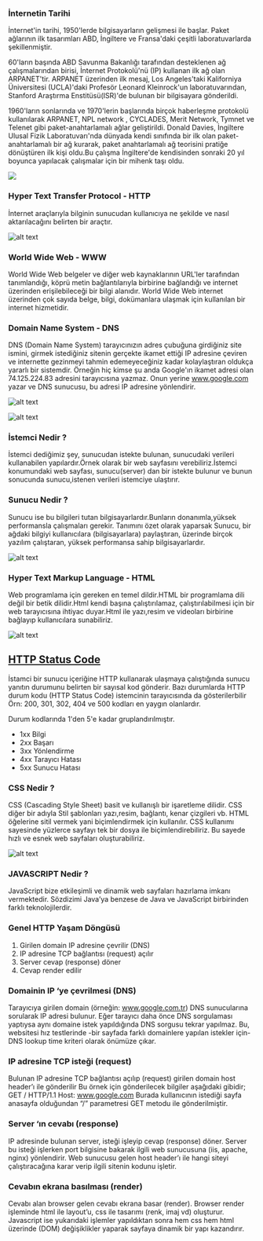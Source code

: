 ### İnternetin  Tarihi
İnternet'in tarihi,  1950'lerde bilgisayarların gelişmesi ile başlar. Paket ağlarının ilk tasarımları ABD, İngiltere ve Fransa'daki çeşitli laboratuvarlarda şekillenmiştir.

60'ların başında ABD Savunma Bakanlığı tarafından desteklenen ağ çalışmalarından birisi, İnternet Protokolü'nü (IP) kullanan ilk ağ olan ARPANET'tir. ARPANET üzerinden ilk mesaj, Los Angeles'taki Kaliforniya Üniversitesi (UCLA)'daki Profesör Leonard Kleinrock'un laboratuvarından, Stanford Araştırma Enstitüsü(ISR)'de bulunan bir bilgisayara gönderildi.

1960'ların sonlarında ve 1970'lerin başlarında birçok haberleşme protokolü kullanılarak ARPANET, NPL network , CYCLADES, Merit Network, Tymnet ve Telenet gibi paket-anahtarlamalı ağlar geliştirildi. Donald Davies, İngiltere Ulusal Fizik Laboratuvarı'nda dünyada kendi sınıfında bir ilk olan paket-anahtarlamalı bir ağ kurarak, paket anahtarlamalı ağ teorisini pratiğe dönüştüren ilk kişi oldu.Bu çalışma İngiltere'de kendisinden sonraki 20 yıl boyunca yapılacak çalışmalar için bir mihenk taşı oldu.  

[![](http://img.youtube.com/vi/MkW3hILexKE/0.jpg)](http://www.youtube.com/watch?v=MkW3hILexKE "History of the Internet, İnternetin Tarihçesi, Melih Bilgil (TR Sub. Elordian)")

### Hyper Text Transfer Protocol - HTTP
İnternet araçlarıyla bilginin sunucudan kullanıcıya ne şekilde ve nasıl aktarılacağını belirten bir araçtır.

![alt text](img/giris_konulari/http.jpg "HTTP")

### World Wide Web - WWW
World Wide Web belgeler ve diğer web kaynaklarının  URL'ler tarafından tanımlandığı, köprü metin bağlantılarıyla birbirine bağlandığı ve internet
üzerinden erişilebileceği bir bilgi alanıdır.
World Wide Web internet üzerinden çok sayıda belge, bilgi, dokümanlara ulaşmak için kullanılan bir internet hizmetidir.

### Domain Name System - DNS
DNS (Domain Name System) tarayıcınızın adres çubuğuna girdiğiniz site ismini, girmek istediğiniz sitenin gerçekte ikamet
ettiği IP adresine çeviren ve internette gezinmeyi tahmin edemeyeceğiniz kadar kolaylaştıran oldukça yararlı bir
sistemdir. Örneğin hiç kimse şu anda Google'ın ikamet adresi olan 74.125.224.83 adresini tarayıcısına yazmaz.
Onun yerine www.google.com yazar ve DNS sunucusu, bu adresi IP adresine yönlendirir.

![alt text](img/giris_konulari/how-dns-works3.png "DNS")

![alt text](img/giris_konulari/DNS_Propagation_Process_f_improf_815x260.jpg "DNS")

### İstemci Nedir ?
İstemci dediğimiz şey, sunucudan istekte bulunan, sunucudaki verileri kullanabilen yapılardır.Örnek olarak bir
web sayfasını verebiliriz.İstemci konumundaki web sayfası, sunucu(server) dan bir istekte bulunur ve bunun
sonucunda sunucu,istenen verileri istemciye ulaştırır.

### Sunucu Nedir ?
Sunucu ise bu bilgileri tutan bilgisayarlardır.Bunların donanımla,yüksek performansla çalışmaları gerekir.
Tanımını özet olarak yaparsak Sunucu, bir ağdaki bilgiyi kullanıcılara (bilgisayarlara) paylaştıran, üzerinde
birçok yazılım çalıştaran, yüksek performansa sahip bilgisayarlardır.

![alt text](img/giris_konulari/istemci_sunucu.jpg "DNS")

### Hyper Text Markup Language - HTML
Web programlama için gereken en temel dildir.HTML bir programlama dili değil bir betik dilidir.Html kendi başına
çalıştırılamaz, çalıştırılabilmesi için bir web tarayıcısına ihtiyac duyar.Html ile yazı,resim ve videoları birbirine
bağlayıp kullanıcılara sunabiliriz.

![alt text](img/giris_konulari/newsletter-layouts1.png "HTML")

## [HTTP Status Code](https://www.loggly.com/blog/http-status-code-diagram/)
İstamci bir sunucu içeriğine HTTP kullanarak ulaşmaya çalıştığında sunucu yanıtın durumunu belirten bir sayısal kod gönderir. Bazı durumlarda  HTTP durum kodu (HTTP Status Code) istemcinin tarayıcısında da gösterilerbilir Örn: 200, 301, 302, 404 ve 500 kodları en yaygın olanlardır.

Durum kodlarında 1'den 5'e kadar gruplandırılmıştır.

- 1xx      Bilgi
- 2xx     Başarı
- 3xx     Yönlendirme
- 4xx     Tarayıcı Hatası
- 5xx     Sunucu Hatası

### CSS Nedir ?
CSS (Cascading Style Sheet) basit ve kullanışlı bir işaretleme dilidir. CSS diğer bir adıyla Stil şablonları
yazı,resim, bağlantı, kenar çizgileri vb. HTML öğelerine sitil vermek yani biçimlendirmek için kullanılır.
CSS kullanımı sayesinde yüzlerce sayfayı tek bir dosya ile biçimlendirebiliriz. Bu sayede hızlı ve esnek web
sayfaları oluşturabiliriz.

![alt text](img/giris_konulari/css.jpg "CSS")

### JAVASCRIPT Nedir ?
JavaScript bize etkileşimli ve dinamik web sayfaları hazırlama imkanı vermektedir. Sözdizimi Java’ya benzese
de Java ve JavaScript birbirinden farklı teknolojilerdir.

### Genel HTTP Yaşam Döngüsü
1. Girilen domain IP adresine çevrilir (DNS)
2. IP adresine TCP bağlantısı (request) açılır
3. Server cevap (response) döner
4. Cevap render edilir

### Domainin IP ‘ye çevrilmesi (DNS)
Tarayıcıya girilen domain (örneğin: www.google.com.tr)
DNS sunucularına sorularak IP adresi bulunur.
Eğer tarayıcı daha önce DNS sorgulaması yaptıysa aynı
domaine istek yapıldığında DNS sorgusu tekrar yapılmaz.
Bu, websitesi hız testlerinde -bir sayfada farklı domainlere
yapılan istekler için- DNS lookup time kriteri olarak
önümüze çıkar.

### IP adresine TCP isteği (request)
Bulunan IP adresine TCP bağlantısı açılıp (request) girilen
domain host header’ı ile gönderilir
Bu örnek için gönderilecek bilgiler aşağıdaki gibidir;
GET / HTTP/1.1
Host: www.google.com
Burada kullanıcının istediği sayfa anasayfa olduğundan “/”
parametresi GET metodu ile gönderilmiştir.

### Server ‘ın cevabı (response)
IP adresinde bulunan server, isteği işleyip cevap
(response) döner.
Server bu isteği işlerken port bilgisine bakarak ilgili web
sunucusuna (iis, apache, nginx) yönlendirir.
Web sunucusu gelen host header’ı ile hangi siteyi
çalıştıracağına karar verip ilgili sitenin kodunu işletir.

### Cevabın ekrana basılması (render)
Cevabı alan browser gelen cevabı ekrana basar (render).
Browser render işleminde html ile layout’u, css ile tasarımı
(renk, imaj vd) oluşturur.
Javascript ise yukarıdaki işlemler yapıldıktan sonra hem
css hem html üzerinde (DOM) değişiklikler yaparak sayfaya
dinamik bir yapı kazandırır.
